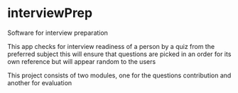 # interviewPrep
Software for interview preparation

This app checks for interview readiness of a person by a quiz from the preferred subject
this will ensure that questions are picked in an order for its own reference but will appear random to the users

This project consists of two modules, one for the questions contribution and another for evaluation
